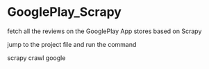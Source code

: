 # GooglePlay_Scrapy
fetch all the reviews on the GooglePlay App stores based on Scrapy

jump to the project file and run the command


scrapy crawl google
